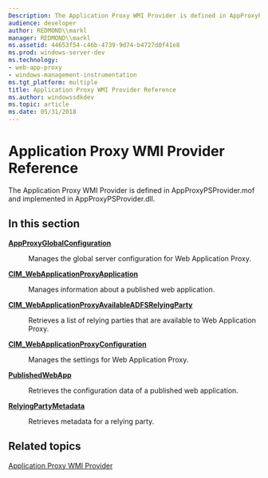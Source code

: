 ```yaml
---
Description: The Application Proxy WMI Provider is defined in AppProxyPSProvider.mof and implemented in AppProxyPSProvider.dll.
audience: developer
author: REDMOND\\markl
manager: REDMOND\\markl
ms.assetid: 44653f54-c46b-4739-9d74-b4727d0f41e8
ms.prod: windows-server-dev
ms.technology:
- web-app-proxy
- windows-management-instrumentation
ms.tgt_platform: multiple
title: Application Proxy WMI Provider Reference
ms.author: windowssdkdev
ms.topic: article
ms.date: 05/31/2018
---
```


# Application Proxy WMI Provider Reference

The Application Proxy WMI Provider is defined in AppProxyPSProvider.mof and implemented in AppProxyPSProvider.dll.

## In this section

<dl> <dt>

[**AppProxyGlobalConfiguration**](appproxyglobalconfiguration.md)
</dt> <dd>

Manages the global server configuration for Web Application Proxy.

</dd> <dt>

[**CIM\_WebApplicationProxyApplication**](cim-webapplicationproxyapplication.md)
</dt> <dd>

Manages information about a published web application.

</dd> <dt>

[**CIM\_WebApplicationProxyAvailableADFSRelyingParty**](cim-webapplicationproxyavailableadfsrelyingparty.md)
</dt> <dd>

Retrieves a list of relying parties that are available to Web Application Proxy.

</dd> <dt>

[**CIM\_WebApplicationProxyConfiguration**](cim-webapplicationproxyconfiguration.md)
</dt> <dd>

Manages the settings for Web Application Proxy.

</dd> <dt>

[**PublishedWebApp**](publishedwebapp.md)
</dt> <dd>

Retrieves the configuration data of a published web application.

</dd> <dt>

[**RelyingPartyMetadata**](relyingpartymetadata.md)
</dt> <dd>

Retrieves metadata for a relying party.

</dd> </dl>

## Related topics

<dl> <dt>

[Application Proxy WMI Provider](application-proxy-wmi-provider-portal.md)
</dt> </dl>

 

 



